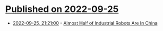 # [Published on 2022-09-25](index.md)

* [2022-09-25, 21:21:00](https://hardware.slashdot.org/story/22/09/25/0533213/almost-half-of-industrial-robots-are-in-china?utm_source=rss1.0mainlinkanon&utm_medium=feed) - [Almost Half of Industrial Robots Are In China](https://hardware.slashdot.org/story/22/09/25/0533213/almost-half-of-industrial-robots-are-in-china?utm_source=rss1.0mainlinkanon&utm_medium=feed)
